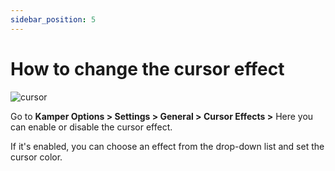 ```yaml
---
sidebar_position: 5
---
```

# How to change the cursor effect


![cursor](./img/cursor.avif)

Go to **Kamper Options > Settings > General > Cursor Effects >** Here you can enable or disable the cursor effect.

If it's enabled, you can choose an effect from the drop-down list and set the cursor color. 
